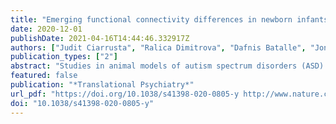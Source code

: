 ```yaml
---
title: "Emerging functional connectivity differences in newborn infants vulnerable to autism spectrum disorders"
date: 2020-12-01
publishDate: 2021-04-16T14:44:46.332917Z
authors: ["Judit Ciarrusta", "Ralica Dimitrova", "Dafnis Batalle", "Jonathan O'Muircheartaigh", "Lucilio Cordero-Grande", "Anthony Price", "Emer Hughes", "Johanna Kangas", "Emily Perry", "Ayesha Javed", "Jill Demilew", "Joseph Hajnal", "Anthony David Edwards", "Declan Murphy", "Tomoki Arichi", "Grainne McAlonan"]
publication_types: ["2"]
abstract: "Studies in animal models of autism spectrum disorders (ASD) suggest atypical early neural activity is a core vulnerability mechanism which alters functional connectivity and predisposes to dysmaturation of neural circuits. However, underlying biological changes associated to ASD in humans remain unclear. Results from functional connectivity studies of individuals diagnosed with ASD are highly heterogeneous, in part because of complex life-long secondary and/or compensatory events. To minimize these confounds and examine primary vulnerability mechanisms, we need to investigate very early brain development. Here, we tested the hypothesis that brain functional connectivity is altered in neonates who are vulnerable to this condition due to a family history of ASD. We acquired high temporal resolution multiband resting state functional magnetic resonance imaging (fMRI) in newborn infants with and without a first-degree relative with ASD. Differences in local functional connectivity were quantified using regional homogeneity (ReHo) analysis and long-range connectivity was assessed using distance correlation analysis. Neonates who have a first-degree relative with ASD had significantly higher ReHo within multiple resting state networks in comparison to age matched controls; there were no differences in long range connectivity. Atypical local functional activity may constitute a biomarker of vulnerability, that might precede disruptions in long range connectivity reported in older individuals diagnosed with ASD."
featured: false
publication: "*Translational Psychiatry*"
url_pdf: "https://doi.org/10.1038/s41398-020-0805-y http://www.nature.com/articles/s41398-020-0805-y"
doi: "10.1038/s41398-020-0805-y"
---
```


